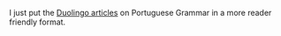 I just put the [Duolingo articles](https://www.duolingo.com/comment/6331998) on Portuguese Grammar in a more reader friendly format.
